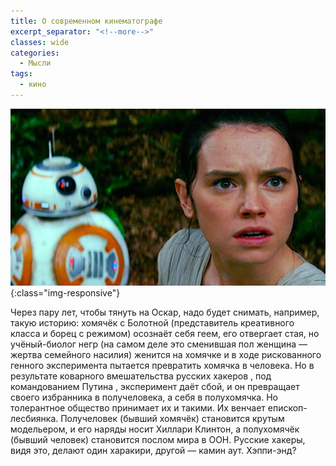```yaml
---
title: О современном кинематографе
excerpt_separator: "<!--more-->"
classes: wide
categories:
  - Мысли
tags:
  - кино
---
```


![Sue](https://github.com/dgorpinchuk/blog/raw/master/assets/images/sue.jpg){:class="img-responsive"}

Через пару лет, чтобы тянуть на Оскар, надо будет снимать, например, такую историю: хомячёк с Болотной (представитель креативного класса и борец с режимом) осознаёт себя геем, его отвергает стая, но учёный-биолог негр (на самом деле это сменившая пол женщина — жертва семейного насилия) женится на хомячке и в ходе рискованного генного эксперимента пытается превратить хомячка в человека. Но в результате коварного вмешательства русских хакеров , под командованием Путина , эксперимент даёт сбой, и он превращает своего избранника в получеловека, а себя в полухомячка. Но толерантное общество принимает их и такими. Их венчает епископ-лесбиянка. Получеловек (бывший хомячёк) становится крутым модельером, и его наряды носит Хиллари Клинтон, а полухомячёк (бывший человек) становится послом мира в ООН. Русские хакеры, видя это, делают один харакири, другой — камин аут. Хэппи-энд?

